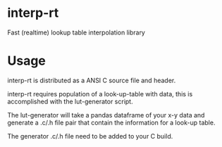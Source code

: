 # interp-rt
 Fast (realtime) lookup table interpolation library

# Usage

interp-rt is distributed as a ANSI C source file and header. 

interp-rt requires population of a look-up-table with data, this is accomplished with the lut-generator script.

The lut-generator will take a pandas dataframe of your x-y data and generate a .c/.h file pair that contain the information for a look-up table.

The generator .c/.h file need to be added to your C build. 


